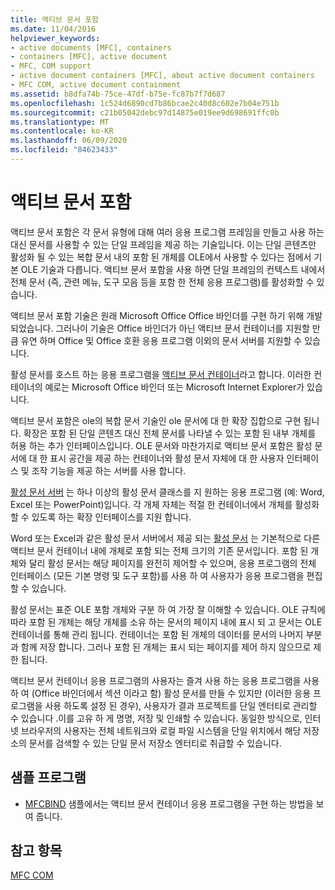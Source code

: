 ```yaml
---
title: 액티브 문서 포함
ms.date: 11/04/2016
helpviewer_keywords:
- active documents [MFC], containers
- containers [MFC], active document
- MFC, COM support
- active document containers [MFC], about active document containers
- MFC COM, active document containment
ms.assetid: b8dfa74b-75ce-47df-b75e-fc87b7f7d687
ms.openlocfilehash: 1c524d6890cd7b86bcae2c40d8c602e7b04e751b
ms.sourcegitcommit: c21b05042debc97d14875e019ee9d698691ffc0b
ms.translationtype: MT
ms.contentlocale: ko-KR
ms.lasthandoff: 06/09/2020
ms.locfileid: "84623433"
---
```

# <a name="active-document-containment"></a>액티브 문서 포함

액티브 문서 포함은 각 문서 유형에 대해 여러 응용 프로그램 프레임을 만들고 사용 하는 대신 문서를 사용할 수 있는 단일 프레임을 제공 하는 기술입니다. 이는 단일 콘텐츠만 활성화 될 수 있는 복합 문서 내의 포함 된 개체를 OLE에서 사용할 수 있다는 점에서 기본 OLE 기술과 다릅니다. 액티브 문서 포함을 사용 하면 단일 프레임의 컨텍스트 내에서 전체 문서 (즉, 관련 메뉴, 도구 모음 등을 포함 한 전체 응용 프로그램)를 활성화할 수 있습니다.

액티브 문서 포함 기술은 원래 Microsoft Office Office 바인더를 구현 하기 위해 개발 되었습니다. 그러나이 기술은 Office 바인더가 아닌 액티브 문서 컨테이너를 지원할 만큼 유연 하며 Office 및 Office 호환 응용 프로그램 이외의 문서 서버를 지원할 수 있습니다.

활성 문서를 호스트 하는 응용 프로그램을 [액티브 문서 컨테이너](active-document-containers.md)라고 합니다. 이러한 컨테이너의 예로는 Microsoft Office 바인더 또는 Microsoft Internet Explorer가 있습니다.

액티브 문서 포함은 ole의 복합 문서 기술인 ole 문서에 대 한 확장 집합으로 구현 됩니다. 확장은 포함 된 단일 콘텐츠 대신 전체 문서를 나타낼 수 있는 포함 된 내부 개체를 허용 하는 추가 인터페이스입니다. OLE 문서와 마찬가지로 액티브 문서 포함은 활성 문서에 대 한 표시 공간을 제공 하는 컨테이너와 활성 문서 자체에 대 한 사용자 인터페이스 및 조작 기능을 제공 하는 서버를 사용 합니다.

[활성 문서 서버](active-document-servers.md) 는 하나 이상의 활성 문서 클래스를 지 원하는 응용 프로그램 (예: Word, Excel 또는 PowerPoint)입니다. 각 개체 자체는 적절 한 컨테이너에서 개체를 활성화할 수 있도록 하는 확장 인터페이스를 지원 합니다.

Word 또는 Excel과 같은 활성 문서 서버에서 제공 되는 [활성 문서](active-documents.md) 는 기본적으로 다른 액티브 문서 컨테이너 내에 개체로 포함 되는 전체 크기의 기존 문서입니다. 포함 된 개체와 달리 활성 문서는 해당 페이지를 완전히 제어할 수 있으며, 응용 프로그램의 전체 인터페이스 (모든 기본 명령 및 도구 포함)를 사용 하 여 사용자가 응용 프로그램을 편집할 수 있습니다.

활성 문서는 표준 OLE 포함 개체와 구분 하 여 가장 잘 이해할 수 있습니다. OLE 규칙에 따라 포함 된 개체는 해당 개체를 소유 하는 문서의 페이지 내에 표시 되 고 문서는 OLE 컨테이너를 통해 관리 됩니다. 컨테이너는 포함 된 개체의 데이터를 문서의 나머지 부분과 함께 저장 합니다. 그러나 포함 된 개체는 표시 되는 페이지를 제어 하지 않으므로 제한 됩니다.

액티브 문서 컨테이너 응용 프로그램의 사용자는 즐겨 사용 하는 응용 프로그램을 사용 하 여 (Office 바인더에서 섹션 이라고 함) 활성 문서를 만들 수 있지만 (이러한 응용 프로그램을 사용 하도록 설정 된 경우), 사용자가 결과 프로젝트를 단일 엔터티로 관리할 수 있습니다 .이를 고유 하 게 명명, 저장 및 인쇄할 수 있습니다. 동일한 방식으로, 인터넷 브라우저의 사용자는 전체 네트워크와 로컬 파일 시스템을 단일 위치에서 해당 저장소의 문서를 검색할 수 있는 단일 문서 저장소 엔터티로 취급할 수 있습니다.

## <a name="sample-programs"></a>샘플 프로그램

- [MFCBIND](../overview/visual-cpp-samples.md) 샘플에서는 액티브 문서 컨테이너 응용 프로그램을 구현 하는 방법을 보여 줍니다.

## <a name="see-also"></a>참고 항목

[MFC COM](mfc-com.md)
